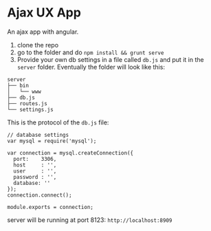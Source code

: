 # Ajax UX App
An ajax app with angular.

1. clone the repo
2. go to the folder and do `npm install && grunt serve`
3. Provide your own db settings in a file called `db.js` and put it in the `server` folder. Eventually the folder will 
look like this:

```
server
├── bin
│   └── www
├── db.js
├── routes.js
└── settings.js
```

This is the protocol of the `db.js` file:

	// database settings
	var mysql = require('mysql');
	
	var connection = mysql.createConnection({
	  port:    3306,
	  host     : '',
	  user     : '',
	  password : '',
	  database: ''
	});
	connection.connect();
	
	module.exports = connection;

server will be running at port 8123: `http://localhost:8909`


